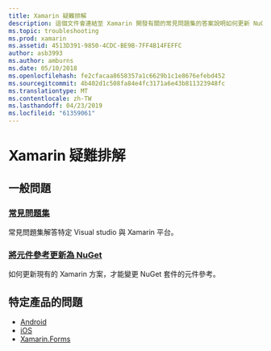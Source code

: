 ```yaml
---
title: Xamarin 疑難排解
description: 這個文件會連結至 Xamarin 開發有關的常見問題集的答案說明如何更新 NuGet 的元件參考的內容討論支援選項，並回答特定產品的問題。
ms.topic: troubleshooting
ms.prod: xamarin
ms.assetid: 4513D391-9850-4CDC-BE9B-7FF4B14FEFFC
author: asb3993
ms.author: amburns
ms.date: 05/10/2018
ms.openlocfilehash: fe2cfacaa8658357a1c6629b1c1e8676efebd452
ms.sourcegitcommit: 4b402d1c508fa84e4fc3171a6e43b811323948fc
ms.translationtype: MT
ms.contentlocale: zh-TW
ms.lasthandoff: 04/23/2019
ms.locfileid: "61359061"
---
```

# <a name="xamarin-troubleshooting"></a>Xamarin 疑難排解

## <a name="general-issues"></a>一般問題

### <a name="frequently-asked-questionsquestionsindexmd"></a>[常見問題集](questions/index.md)

常見問題集解答特定 Visual studio 與 Xamarin 平台。

### <a name="updating-component-references-to-nugetcomponent-nugetmd"></a>[將元件參考更新為 NuGet](component-nuget.md)

如何更新現有的 Xamarin 方案，才能變更 NuGet 套件的元件參考。

## <a name="product-specific-questions"></a>特定產品的問題

- [Android](~/android/troubleshooting/questions/index.md)
- [iOS](~/ios/troubleshooting/questions/index.md)
- [Xamarin.Forms](~/xamarin-forms/troubleshooting/questions/index.md)
